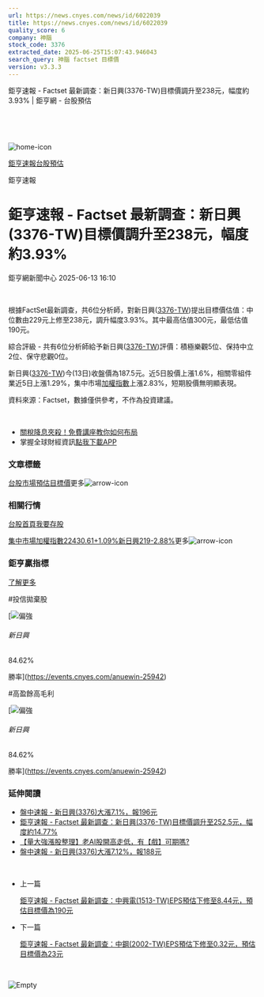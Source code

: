 ```yaml
---
url: https://news.cnyes.com/news/id/6022039
title: https://news.cnyes.com/news/id/6022039
quality_score: 6
company: 神腦
stock_code: 3376
extracted_date: 2025-06-25T15:07:43.946043
search_query: 神腦 factset 目標價
version: v3.3.3
---
```


鉅亨速報 - Factset 最新調查：新日興(3376-TW)目標價調升至238元，幅度約3.93% | 鉅亨網 - 台股預估

‌

‌

![home-icon](/assets/icons/breadCrumb/symbol-icon-home.svg)

[鉅亨速報](/news/cat/anue_live)[台股預估](/news/cat/tw_forecast)

鉅亨速報

# 鉅亨速報 - Factset 最新調查：新日興(3376-TW)目標價調升至238元，幅度約3.93%

鉅亨網新聞中心 2025-06-13 16:10

‌

根據FactSet最新調查，共6位分析師，對新日興([3376-TW](https://www.cnyes.com/twstock/3376))提出目標價估值：中位數由229元上修至238元，調升幅度3.93%。其中最高估值300元，最低估值190元。

綜合評級 - 共有6位分析師給予新日興([3376-TW](https://www.cnyes.com/twstock/3376))評價：積極樂觀5位、保持中立2位、保守悲觀0位。

新日興([3376-TW](https://www.cnyes.com/twstock/3376))今(13日)收盤價為187.5元。近5日股價上漲1.6%，相關零組件業近5日上漲1.29%，集中市場[加權指數](https://invest.cnyes.com/index/TWS/TSE01)上漲2.83%，短期股價無明顯表現。

資料來源：Factset，數據僅供參考，不作為投資建議。

‌

* [關稅降息夾殺！免費講座教你如何布局](https://www.rsc.com.tw/Cnyes_RSC/SeminarBooking2025InvestmentOutlook.aspx?utm_source=anue&utm_medium=usstocks_end)
* 掌握全球財經資訊[點我下載APP](http://www.cnyes.com/app/?utm_source=mweb&utm_medium=HamMenuBanner&utm_campaign=fixed&utm_content=entr)

### 文章標籤

[台股](https://news.cnyes.com/tag/台股 "台股")[市場預估](https://news.cnyes.com/tag/市場預估 "市場預估")[目標價](https://news.cnyes.com/tag/目標價 "目標價")更多![arrow-icon](/assets/icons/arrows/arrow-down.svg)

### 相關行情

[台股首頁](https://www.cnyes.com/twstock)[我要存股](https://supr.link/8OHaU)

[集中市場加權指數22430.61+1.09%](https://invest.cnyes.com/index/TWS/TSE01)[新日興219-2.88%](https://www.cnyes.com/twstock/3376)更多![arrow-icon](/assets/icons/arrows/arrow-down.svg)

### 鉅亨贏指標

[了解更多](https://events.cnyes.com/anuewin-25942)

#投信拋棄股

[![偏強](/assets/icons/win-indicator/long.svg)

###### 新日興

84.62%

勝率](https://events.cnyes.com/anuewin-25942)

#高盈餘高毛利

[![偏強](/assets/icons/win-indicator/long.svg)

###### 新日興

84.62%

勝率](https://events.cnyes.com/anuewin-25942)

### 延伸閱讀

* [盤中速報 - 新日興(3376)大漲7.1%，報196元](/news/id/6017596)
* [鉅亨速報 - Factset 最新調查：新日興(3376-TW)目標價調升至252.5元，幅度約14.77%](/news/id/6017147)
* [【量大強漲股整理】老AI股開高走低，有【戲】可期嗎?](/news/id/6008746)
* [盤中速報 - 新日興(3376)大漲7.12%，報188元](/news/id/6007746)

‌

* 上一篇

  [鉅亨速報 - Factset 最新調查：中興電(1513-TW)EPS預估下修至8.44元，預估目標價為190元](/news/id/6023056)
* 下一篇

  [鉅亨速報 - Factset 最新調查：中鋼(2002-TW)EPS預估下修至0.32元，預估目標價為23元](/news/id/6021532)

‌

![Empty](/assets/icons/skeleton/empty-image.svg)

‌